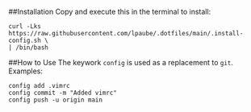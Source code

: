 ##Installation
Copy and execute this in the terminal to install:
```
curl -Lks https://raw.githubusercontent.com/lpaube/.dotfiles/main/.install-config.sh \
| /bin/bash
```

##How to Use
The keywork ``config`` is used as a replacement to ``git``. Examples:
```
config add .vimrc
config commit -m "Added vimrc"
config push -u origin main
```
